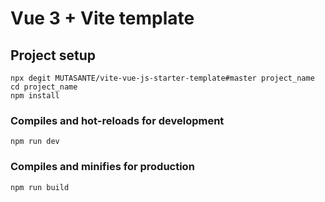 # Vue 3 + Vite template

## Project setup
```
npx degit MUTASANTE/vite-vue-js-starter-template#master project_name
cd project_name
npm install
```

### Compiles and hot-reloads for development
```
npm run dev
```

### Compiles and minifies for production
```
npm run build
```
